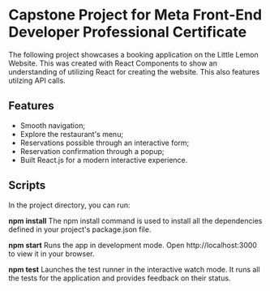 # Capstone Project for Meta Front-End Developer Professional Certificate


The following project showcases a booking application on the Little Lemon Website. This was created with React Components to show an understanding of utilizing React for creating the website. This also features utilzing API calls.

## Features

- Smooth navigation;
- Explore the restaurant's menu;
- Reservations possible through an interactive form;
- Reservation confirmation through a popup;
- Built React.js for a modern interactive experience.


## Scripts

In the project directory, you can run:

**npm install**
The npm install command is used to install all the dependencies defined in your project's package.json file.

**npm start**
Runs the app in development mode.
Open http://localhost:3000 to view it in your browser.

**npm test**
Launches the test runner in the interactive watch mode. It runs all the tests for the application and provides feedback on their status.



